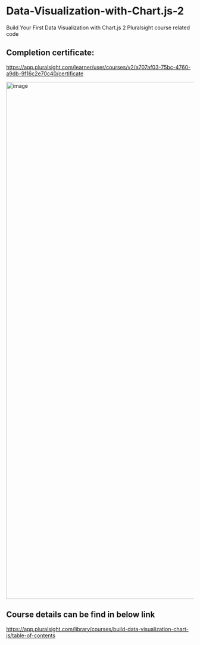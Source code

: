 # Data-Visualization-with-Chart.js-2
Build Your First Data Visualization with Chart.js 2 Pluralsight course related code

## Completion certificate: 
https://app.pluralsight.com/learner/user/courses/v2/a707af03-75bc-4760-a9db-9f16c2e70c40/certificate

<img width="1384" alt="image" src="https://user-images.githubusercontent.com/24621468/182018871-01b27a50-f438-44cd-854a-f19a5e18fbd0.png">

## Course details can be find in below link
https://app.pluralsight.com/library/courses/build-data-visualization-chart-js/table-of-contents
